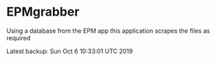 # EPMgrabber
Using a database from the EPM app this application scrapes the files as required


Latest backup: Sun Oct 6 10:33:01 UTC 2019
